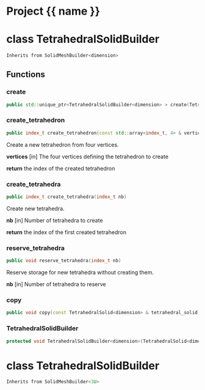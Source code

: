 <script setup>
import {useRoute} from 'vitepress'
const {path} = useRoute()
const tokens = path.split('/')
const words = tokens[2].split('-');
for (let i = 0; i < words.length; i++) {
    words[i] = words[i].charAt(0).toUpperCase() + words[i].slice(1);
    words[i] = words[i].replace('geode', 'Geode')
}
const name = words.join('-');
</script>
# Project {{ name }}

# class TetrahedralSolidBuilder


```cpp
Inherits from SolidMeshBuilder<dimension>
```



## Functions

### create

```cpp
public std::unique_ptr<TetrahedralSolidBuilder<dimension> > create(TetrahedralSolid<dimension> & mesh)
```


### create_tetrahedron

```cpp
public index_t create_tetrahedron(const std::array<index_t, 4> & vertices)
```


 Create a new tetrahedron from four vertices.

**vertices** [in] The four vertices defining the tetrahedron to create

**return** the index of the created tetrahedron

### create_tetrahedra

```cpp
public index_t create_tetrahedra(index_t nb)
```


 Create new tetrahedra.

**nb** [in] Number of tetrahedra to create

**return** the index of the first created tetrahedron

### reserve_tetrahedra

```cpp
public void reserve_tetrahedra(index_t nb)
```


 Reserve storage for new tetrahedra without creating them.

**nb** [in] Number of tetrahedra to reserve

### copy

```cpp
public void copy(const TetrahedralSolid<dimension> & tetrahedral_solid)
```


### TetrahedralSolidBuilder

```cpp
protected void TetrahedralSolidBuilder<dimension>(TetrahedralSolid<dimension> & mesh)
```




# class TetrahedralSolidBuilder


```cpp
Inherits from SolidMeshBuilder<3U>
```



